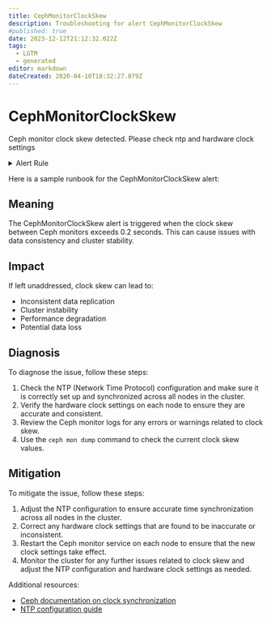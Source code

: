 ```yaml
---
title: CephMonitorClockSkew
description: Troubleshooting for alert CephMonitorClockSkew
#published: true
date: 2023-12-12T21:12:32.022Z
tags: 
  - LGTM
  - generated
editor: markdown
dateCreated: 2020-04-10T18:32:27.079Z
---
```


# CephMonitorClockSkew

Ceph monitor clock skew detected. Please check ntp and hardware clock settings

<details>
  <summary>Alert Rule</summary>

{{% rule "ceph/ceph-internal.yml" "CephMonitorClockSkew" %}}

{{% comment %}}

```yaml
alert: CephMonitorClockSkew
expr: abs(ceph_monitor_clock_skew_seconds) > 0.2
for: 2m
labels:
    severity: warning
annotations:
    summary: Ceph monitor clock skew (instance {{ $labels.instance }})
    description: |-
        Ceph monitor clock skew detected. Please check ntp and hardware clock settings
          VALUE = {{ $value }}
          LABELS = {{ $labels }}
    runbook: https://github.com/srerun/prometheus-alerts/blob/main/content/runbooks/ceph-internal/CephMonitorClockSkew.md

```

{{% /comment %}}

</details>


Here is a sample runbook for the CephMonitorClockSkew alert:

## Meaning

The CephMonitorClockSkew alert is triggered when the clock skew between Ceph monitors exceeds 0.2 seconds. This can cause issues with data consistency and cluster stability.

## Impact

If left unaddressed, clock skew can lead to:

* Inconsistent data replication
* Cluster instability
* Performance degradation
* Potential data loss

## Diagnosis

To diagnose the issue, follow these steps:

1. Check the NTP (Network Time Protocol) configuration and make sure it is correctly set up and synchronized across all nodes in the cluster.
2. Verify the hardware clock settings on each node to ensure they are accurate and consistent.
3. Review the Ceph monitor logs for any errors or warnings related to clock skew.
4. Use the `ceph mon dump` command to check the current clock skew values.

## Mitigation

To mitigate the issue, follow these steps:

1. Adjust the NTP configuration to ensure accurate time synchronization across all nodes in the cluster.
2. Correct any hardware clock settings that are found to be inaccurate or inconsistent.
3. Restart the Ceph monitor service on each node to ensure that the new clock settings take effect.
4. Monitor the cluster for any further issues related to clock skew and adjust the NTP configuration and hardware clock settings as needed.

Additional resources:

* [Ceph documentation on clock synchronization](https://docs.ceph.com/en/latest/rados/troubleshooting/clock-skew/)
* [NTP configuration guide](https://www.ntp.org/ntpfaq/)